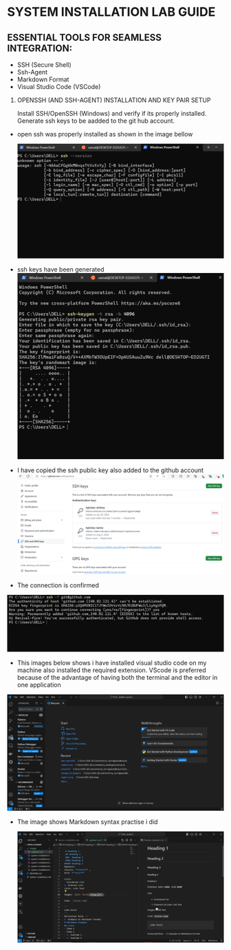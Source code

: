 # SYSTEM INSTALLATION LAB GUIDE
## ESSENTIAL TOOLS FOR SEAMLESS INTEGRATION: 

- SSH (Secure Shell)
- Ssh-Agent
- Markdown Format
- Visual Studio Code (VSCode)




1. OPENSSH (AND SSH-AGENT) INSTALLATION AND KEY PAIR SETUP

   Install SSH/OpenSSH (Windows) and  verify if its properly installed. Generate ssh keys to be aadded to the git hub account.

   
- open ssh was properly installed as shown in the image bellow

   ![images](./images/system-installation5.PNG)

  

- ssh keys have been generated 
    ![images](./images/system-installation2.PNG)


- I have copied the ssh public key also added to the github account 
 ![images](./images/system-installation3.PNG)



- The connection is confirmed 

 ![images](./images/system-installation4.PNG)

 

- This images below shows i have installed visual studio code on my machine also installed the required extension. VScode is preferred because of the advantage of having both the terminal and the editor in one application 

 ![images](./images/system-installation1.PNG)



- The image shows Markdown syntax practise i did

   ![images](./images/system-installation6.PNG)




